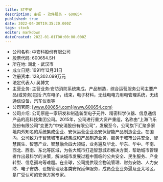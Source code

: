 ```yaml
---
title: ST中安
description: 主板 - 软件服务 - 600654
published: true
date: 2022-04-30T19:35:20.000Z
tags: stock
editor: markdown
dateCreated: 2022-01-01T00:00:00.000Z
---
```


- 公司名称: 中安科股份有限公司
- 股票代码: 600654.SH
- 所在地: 湖北 - 武汉市
- 成立日期: 1991年12月31日
- 注册资本: 128,302.099万元
- 法定代表人: 吴博文
- 主营业务: 主营业务:安防消防系统集成，产品制造，综合运营服务公司主要产品(或劳务)包括:汽车电子，线束，电子材料，无线电电力用电管理系统，无线通信设备，汽车仪表等
- 公司官网: [www.600654.com](www.600654.com)
- 公司介绍: 公司原是一家研发和制造新型电子元件、精密科学仪器、信息通信产品的高科技集团公司。2015年，公司进行重大资产重组，名称由“上海飞乐股份有限公司”变更为“中安消股份有限公司”，发展至今，公司旗下汇聚多家境内外知名的系统集成企业、安保运营企业及安保智能产品制造企业。在国内，公司致力于智慧城市系统集成和产品制造业务，服务于城市公共安全、智慧民生、智慧产业、智慧融合四大领域，业务遍及华北、华东、华中、华南、西北、西南、东北等区域，为各大城市打造智慧城市解决方案，帮助城市管理者作出最科学的决策，解决城市发展过程中面临的公共安全、民生服务、产业转型、信息孤岛等难题。在全球，公司提供现金物流管理、财务安防、人力安防、电子安防、设施管理及各类安保延伸服务，成员企业业务遍及亚太地区，是广受认可的安保方案专家。


